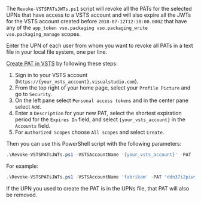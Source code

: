 The `Revoke-VSTSPATsJWTs.ps1` script will revoke all the PATs for the selected UPNs that have access to a VSTS account and will also expire all the JWTs for the VSTS account created before `2018-07-12T12:30:00.000Z` that have any of the `app_token vso.packaging vso.packaging_write vso.packaging_manage` scopes. 

Enter the UPN of each user from whom you want to revoke all PATs in a text file in your local file system, one per line. 

[Create PAT in VSTS](https://docs.microsoft.com/en-us/vsts/organizations/accounts/use-personal-access-tokens-to-authenticate?view=vsts#create-personal-access-tokens-to-authenticate-access) by following these steps: 
1. Sign in to your VSTS account (`https://{your_vsts_account}.visualstudio.com`). 
2. From the top right of your home page, select your `Profile Picture` and go to `Security`. 
3. On the left pane select `Personal access tokens` and in the center pane select `Add`. 
4. Enter a `Description` for your new PAT, select the shortest expiration period for the `Expires In` field, and select `{your_vsts_account}` in the `Accounts` field. 
5. For `Authorized Scopes` choose `All scopes` and select `Create`. 

Then you can use this PowerShell script with the following parameters: 
```PowerShell
.\Revoke-VSTSPATsJWTs.ps1 -VSTSAccountName '{your_vsts_account}' -PAT '{your_new_pat}' -UPNsFileLocation '{location_of_your_UPNs_file}'
```

For example: 
```PowerShell
.\Revoke-VSTSPATsJWTs.ps1 -VSTSAccountName 'fabrikam' -PAT 'ddn37i2piwsficsk6zrr5vjbac3zr3egq2s3gieogbrgym32myqa' -UPNsFileLocation '.\UPNs.txt'
```

If the UPN you used to create the PAT is in the UPNs file, that PAT will also be removed. 
